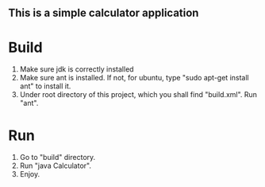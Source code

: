 ## This is a simple calculator application

# Build

1. Make sure jdk is correctly installed
2. Make sure ant is installed. If not, for ubuntu, type "sudo apt-get install ant" to install it.
3. Under root directory of this project, which you shall find "build.xml". Run "ant".

# Run

1. Go to "build" directory.
2. Run "java Calculator".
3. Enjoy.